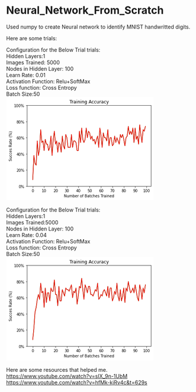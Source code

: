 # Neural_Network_From_Scratch


Used numpy to create Neural network to identify MNIST handwritted digits.<br/>

Here are some trials:<br/>  


Configuration for the Below Trial trials:<br/>
Hidden Layers:1<br/>
Images Trained: 5000<br/>
Nodes in Hidden Layer: 100<br/>
Learn Rate: 0.01<br/>
Activation Function: Relu+SoftMax<br/>
Loss function: Cross Entropy<br/>
Batch Size:50<br/>
![Alt text](ptygood.0150.png?raw=true "Title")



Configuration for the Below Trial trials:<br/>
Hidden Layers:1<br/>
Images Trained:5000<br/>
Nodes in Hidden Layer: 100<br/>
Learn Rate: 0.04<br/>
Activation Function: Relu+SoftMax<br/>
Loss function: Cross Entropy<br/>
Batch Size:50<br/>
![Alt text](good50.4.png?raw=true "Title")

Here are some resources that helped me.<br/>
https://www.youtube.com/watch?v=sIX_9n-1UbM<br/>
https://www.youtube.com/watch?v=hfMk-kjRv4c&t=629s
